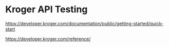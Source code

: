 # Kroger API Testing

https://developer.kroger.com/documentation/public/getting-started/quick-start

https://developer.kroger.com/reference/

